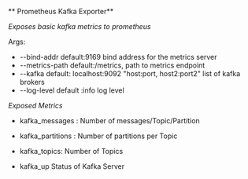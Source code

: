 ** Prometheus Kafka Exporter**

*Exposes basic kafka metrics to prometheus*

Args:

* --bind-addr default:9169  bind address for the metrics server
* --metrics-path  default:/metrics, path to metrics endpoint
* --kafka  default: localhost:9092 "host:port, host2:port2"  list of kafka brokers
* --log-level default :info log level

*Exposed Metrics*

* kafka_messages : Number of messages/Topic/Partition

* kafka_partitions : Number of partitions per Topic
* kafka_topics:  Number of Topics
* kafka_up  Status of Kafka Server


